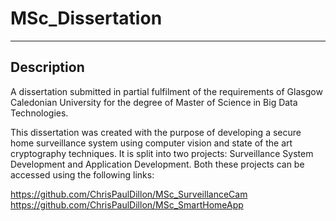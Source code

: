 # MSc_Dissertation

---
## Description
A dissertation submitted in partial fulfilment of the requirements of Glasgow Caledonian University for the degree of Master of Science in Big Data Technologies.

This dissertation was created with the purpose of developing a secure home surveillance system using computer vision and state of the art cryptography techniques. It is split into two projects: Surveillance System Development and Application Development. Both these projects can be accessed using the following links:

https://github.com/ChrisPaulDillon/MSc_SurveillanceCam
https://github.com/ChrisPaulDillon/MSc_SmartHomeApp
